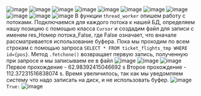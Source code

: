 ![image](https://user-images.githubusercontent.com/90384405/155476061-69c1e6c6-7253-405d-9a3d-7cdd486ea7c0.png)
![image](https://user-images.githubusercontent.com/90384405/155476077-0de0dcac-0710-48dd-84de-eab9340c1f71.png)
![image](https://user-images.githubusercontent.com/90384405/155476094-a3196460-d100-4de8-858a-cb6b231ad803.png)
![image](https://user-images.githubusercontent.com/90384405/155476103-8a6d8eab-515c-4183-b9ce-3588d092afcc.png)
![image](https://user-images.githubusercontent.com/90384405/155476126-a0cd9677-856c-4d6d-80e5-29d316400401.png)
![image](https://user-images.githubusercontent.com/90384405/155476139-0fe75b04-64d3-41d8-886c-d53e501f9523.png)
![image](https://user-images.githubusercontent.com/90384405/155476155-7a1cc98d-e8fb-4a34-80b4-dc43317d28a2.png)
![image](https://user-images.githubusercontent.com/90384405/155476165-ea963063-3f0a-4181-bb58-74c896908daf.png)
![image](https://user-images.githubusercontent.com/90384405/155476180-84a1a93b-ecf5-4842-b64b-9c24a4cf4dc2.png)
![image](https://user-images.githubusercontent.com/90384405/155476194-d28a1d09-0b2b-480c-b6e6-ff07404b4557.png)
![image](https://user-images.githubusercontent.com/90384405/155476205-8423e7b6-2f75-4a58-9097-1e9cbe1106b6.png)
В функции `thread_worker` опишем работу с потоками. Подключаемся для каждого потока к нашей БД, определяем нашу позицию с помощью класса `Cursor` и создадим файл для записи с именем res_Номер потока_False, где False означает, что вначале рассматривается использование буфера. Пока мы проходим по всем строкам с помощью запроса `SELECT * FROM ticket_flights_tmp WHERE id={pos}`. Метод `.fetchone()` возвращает первую запись, полученную при запросе и мы записываем ее в файл
![image](https://user-images.githubusercontent.com/90384405/155476256-808b73da-31d2-49c0-a892-f832704871b1.png)
![image](https://user-images.githubusercontent.com/90384405/155476277-436e6b13-6a87-4fe1-9a72-7e1ee094b9f6.png) ![image](https://user-images.githubusercontent.com/90384405/155476293-67345c66-6c61-4031-838e-31a2da602787.png)
Первое прохождение - 62.98392415046692 s Второе прохождение - 112.37231516838074 s. Время увеличилось, так как мы уведомляем систему что надо записать на диск, и не использовать буфер.
![image](https://user-images.githubusercontent.com/90384405/155476330-cca61e2a-2fdb-4d36-a357-e564a7726c64.png)
`True:`
![image](https://user-images.githubusercontent.com/39220694/154050444-942d6cbd-05da-46aa-986c-10f41556111a.png)

